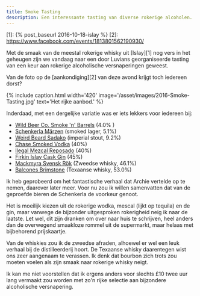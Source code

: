 ```yaml
---
title: Smoke Tasting
description: Een interessante tasting van diverse rokerige alcoholen.
---
```

[1]: {% post_baseurl 2016-10-18-islay %}
[2]: https://www.facebook.com/events/1813801562190930/

Met de smaak van de meestal rokerige whisky uit [Islay][1] nog vers in het geheugen zijn we vandaag naar een door Luvians georganiseerde tasting van een keur aan rokerige alcoholische versnaperingen geweest.

<a name="more"></a>

Van de foto op de [aankondiging][2] van deze avond krijgt toch iedereen dorst?

{% include caption.html
    width='420'
    image='/asset/images/2016-Smoke-Tasting.jpg'
    text='Het rijke aanbod.'
%}

Inderdaad, met een dergelijke variatie was er iets lekkers voor iedereen bij:

* [Wild Beer Co. Smoke 'n' Barrels](http://shop.wildbeerco.com/limited-editions/smoke-n-barrels.html) (4.0% )
* [Schenkerla Märzen](http://www.schlenkerla.de/rauchbier/sorten/sortene.html) (smoked lager, 5.1%)
* [Weird Beard Sadako](http://www.ratebeer.com/beer/weird-beard-sadako-ole-smoky-blend/411889/) (imperial stout, 9.2%)
* [Chase Smoked Vodka](http://williamschase.co.uk/products/chase-smoked-vodka) (40%)
* [Ilegal Mezcal Reposado](http://www.ilegalmezcal.com/products-ilegal-mezcal/) (40%)
* [Firkin Islay Cask Gin](http://firkingin.co.uk/limited-edition-islay-gin/) (45%)
* [Mackmyra Svensk Rök](http://mackmyra.com/core-range/svensk-rok/) (Zweedse whisky, 46.1%)
* [Balcones Brimstone](http://www.balconesdistilling.com/legal/brimstone) (Texaanse whisky, 53.0%)

Ik heb geprobeerd om het fantastische verhaal dat Archie vertelde op te nemen, daarover later meer. Voor nu zou ik willen samenvatten dat van de geproefde bieren de Schenkerla de voorkeur genoot.

Het is moeilijk kiezen uit de rokerige wodka, mescal (lijkt op tequila) en de gin, maar vanwege de bijzonder uitgesproken rokerigheid neig ik naar de laatste. Let wel, dit zijn dranken om over naar huis te schrijven, heel anders dan de overwegend smaakloze rommel uit de supermarkt, maar helaas met bijbehorend prijskaartje.

Van de whiskies zou ik de zweedse afraden, alhoewel er wel een leuk verhaal bij de distilleerderij hoort. De Texaanse whisky daarentegen wist ons zeer aangenaam te verassen. Ik denk dat bourbon zich trots zou moeten voelen als zijn smaak naar rokerige whisky neigt.

Ik kan me niet voorstellen dat ik ergens anders voor slechts £10 twee uur lang vermaakt zou worden met zo'n rijke selectie aan bijzondere alcoholische versnapering.